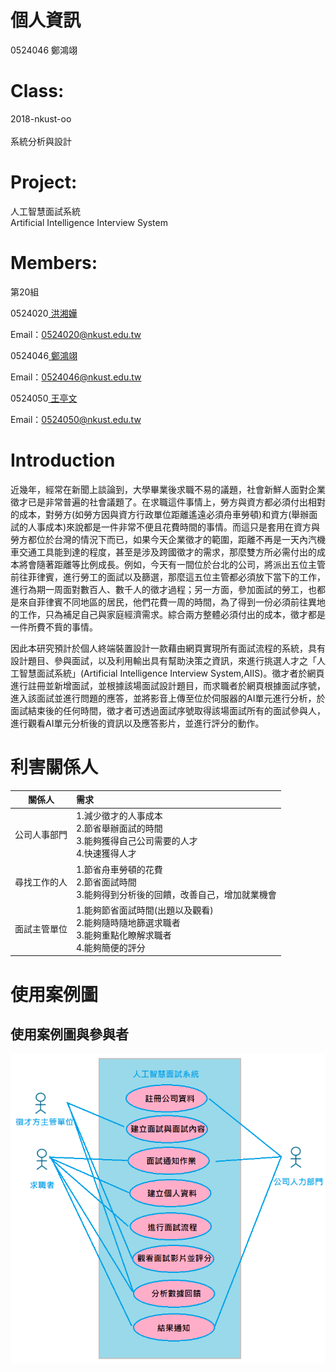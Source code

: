 # 個人資訊 
0524046 鄭鴻翊
# Class:
2018-nkust-oo<br>  
系統分析與設計
# Project:
人工智慧面試系統<br>  Artificial Intelligence Interview System
# Members:
第20組

0524020<a href="https://github.com/0524020"> 洪湘嬅<a>

Email：0524020@nkust.edu.tw


0524046<a href="https://github.com/honyi1013"> 鄭鴻翊</a> 

Email：0524046@nkust.edu.tw


0524050<a href="https://github.com/Awen0524050"> 王亭文</a>

Email：0524050@nkust.edu.tw


# Introduction
近幾年，經常在新聞上談論到，大學畢業後求職不易的議題，社會新鮮人面對企業徵才已是非常普遍的社會議題了。在求職這件事情上，勞方與資方都必須付出相對的成本，對勞方(如勞方因與資方行政單位距離遙遠必須舟車勞頓)和資方(舉辦面試的人事成本)來說都是一件非常不便且花費時間的事情。而這只是套用在資方與勞方都位於台灣的情況下而已，如果今天企業徵才的範圍，距離不再是一天內汽機車交通工具能到達的程度，甚至是涉及跨國徵才的需求，那麼雙方所必需付出的成本將會隨著距離等比例成長。例如，今天有一間位於台北的公司，將派出五位主管前往菲律賓，進行勞工的面試以及篩選，那麼這五位主管都必須放下當下的工作，進行為期一周面對數百人、數千人的徵才過程；另一方面，參加面試的勞工，也都是來自菲律賓不同地區的居民，他們花費一周的時間，為了得到一份必須前往異地的工作，只為補足自己與家庭經濟需求。綜合兩方整體必須付出的成本，徵才都是一件所費不貲的事情。

因此本研究預計於個人終端裝置設計一款藉由網頁實現所有面試流程的系統，具有設計題目、參與面試，以及利用輸出具有幫助決策之資訊，來進行挑選人才之「人工智慧面試系統」(Artificial Intelligence Interview System,AIIS)。徵才者於網頁進行註冊並新增面試，並根據該場面試設計題目，而求職者於網頁根據面試序號，進入該面試並進行問題的應答，並將影音上傳至位於伺服器的AI單元進行分析，於面試結束後的任何時間，徵才者可透過面試序號取得該場面試所有的面試參與人，進行觀看AI單元分析後的資訊以及應答影片，並進行評分的動作。

# 利害關係人
 關係人       | 需求
--------------|:---------------
公司人事部門   |  1.減少徵才的人事成本 <br>  2.節省舉辦面試的時間 <br>  3.能夠獲得自己公司需要的人才 <br>  4.快速獲得人才 
尋找工作的人   |  1.節省舟車勞頓的花費 <br>  2.節省面試時間 <br>  3.能夠得到分析後的回饋，改善自己，增加就業機會
面試主管單位   |  1.能夠節省面試時間(出題以及觀看)   <br>  2.能夠隨時隨地篩選求職者  <br> 3.能夠重點化瞭解求職者  <br> 4.能夠簡便的評分
     
# 使用案例圖
## 使用案例圖與參與者
![image](https://github.com/honyi1013/2018_nkust_oo/blob/master/doc/系統案例與參與者圖.png)
